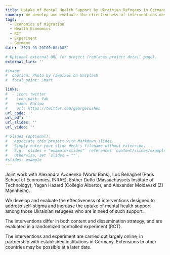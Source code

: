 ```yaml
---
title: Uptake of Mental Health Support by Ukrainian Refugees in Germany
summary: We develop and evaluate the effectiveness of interventions designed to address self-stigma and increase the uptake of mental health support among those Ukrainian refugees who are in need of such support. The interventions differ in both content and dissemination strategy, and are evaluated in a randomized controlled experiment (RCT). (Joint work with Alexandra Avdeenko, Luc Behaghel, Esther Duflo, Yagan Hazard, and Alexander Moldavski.)
tags:
  - Economics of Migration
  - Health Economics
  - RCT
  - Experiment
  - Germany
date: '2023-03-20T00:00:00Z'

# Optional external URL for project (replaces project detail page).
external_link: ''

#image:
#  caption: Photo by rawpixel on Unsplash
#  focal_point: Smart

links:
#  - icon: twitter
#    icon_pack: fab
#    name: Follow
#    url: https://twitter.com/georgecushen
url_code: ''
url_pdf: ''
url_slides: ''
url_video: ''

# Slides (optional).
#   Associate this project with Markdown slides.
#   Simply enter your slide deck's filename without extension.
#   E.g. `slides = "example-slides"` references `content/slides/example-slides.md`.
#   Otherwise, set `slides = ""`.
#slides: example
---
```


Joint work with Alexandra Avdeenko (World Bank), Luc Behaghel (Paris School of Economics, INRAE), Esther Duflo (Massachussets Institute of Technology), Yagan Hazard (Collegio Alberto), and Alexander Moldavski (ZI Mannheim).

We develop and evaluate the effectiveness of interventions designed to address self-stigma and increase the uptake of mental health support among those Ukrainian refugees who are in need of such support.

The interventions differ in both content and dissemination strategy, and are evaluated in a randomized controlled experiment (RCT).

The interventions and experiment are carried out largely online, in partnership with established institutions in Germany. Extensions to other countries may be possible at a later date.